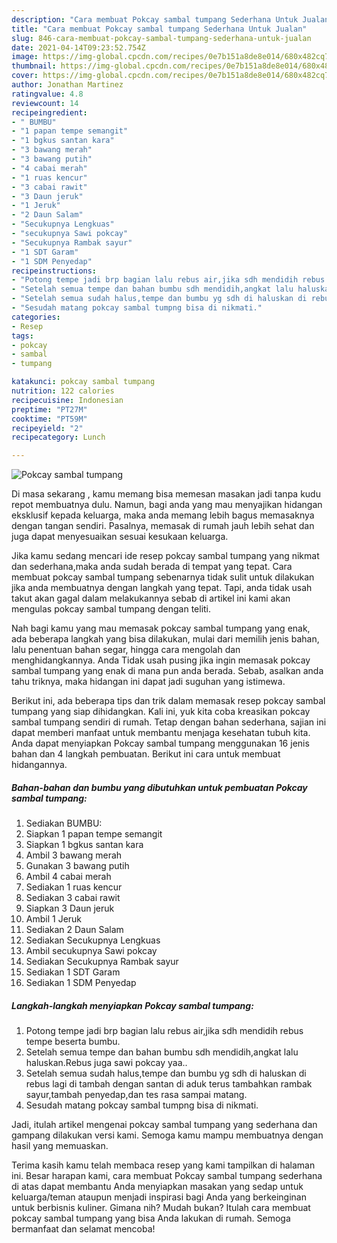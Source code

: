 ```yaml
---
description: "Cara membuat Pokcay sambal tumpang Sederhana Untuk Jualan"
title: "Cara membuat Pokcay sambal tumpang Sederhana Untuk Jualan"
slug: 846-cara-membuat-pokcay-sambal-tumpang-sederhana-untuk-jualan
date: 2021-04-14T09:23:52.754Z
image: https://img-global.cpcdn.com/recipes/0e7b151a8de8e014/680x482cq70/pokcay-sambal-tumpang-foto-resep-utama.jpg
thumbnail: https://img-global.cpcdn.com/recipes/0e7b151a8de8e014/680x482cq70/pokcay-sambal-tumpang-foto-resep-utama.jpg
cover: https://img-global.cpcdn.com/recipes/0e7b151a8de8e014/680x482cq70/pokcay-sambal-tumpang-foto-resep-utama.jpg
author: Jonathan Martinez
ratingvalue: 4.8
reviewcount: 14
recipeingredient:
- " BUMBU"
- "1 papan tempe semangit"
- "1 bgkus santan kara"
- "3 bawang merah"
- "3 bawang putih"
- "4 cabai merah"
- "1 ruas kencur"
- "3 cabai rawit"
- "3 Daun jeruk"
- "1 Jeruk"
- "2 Daun Salam"
- "Secukupnya Lengkuas"
- "secukupnya Sawi pokcay"
- "Secukupnya Rambak sayur"
- "1 SDT Garam"
- "1 SDM Penyedap"
recipeinstructions:
- "Potong tempe jadi brp bagian lalu rebus air,jika sdh mendidih rebus tempe beserta bumbu."
- "Setelah semua tempe dan bahan bumbu sdh mendidih,angkat lalu haluskan.Rebus juga sawi pokcay yaa.."
- "Setelah semua sudah halus,tempe dan bumbu yg sdh di haluskan di rebus lagi di tambah dengan santan di aduk terus tambahkan rambak sayur,tambah penyedap,dan tes rasa sampai matang."
- "Sesudah matang pokcay sambal tumpng bisa di nikmati."
categories:
- Resep
tags:
- pokcay
- sambal
- tumpang

katakunci: pokcay sambal tumpang 
nutrition: 122 calories
recipecuisine: Indonesian
preptime: "PT27M"
cooktime: "PT59M"
recipeyield: "2"
recipecategory: Lunch

---
```



![Pokcay sambal tumpang](https://img-global.cpcdn.com/recipes/0e7b151a8de8e014/680x482cq70/pokcay-sambal-tumpang-foto-resep-utama.jpg)

Di masa  sekarang , kamu memang bisa memesan masakan jadi tanpa kudu repot membuatnya dulu. Namun, bagi anda yang mau menyajikan hidangan eksklusif kepada keluarga, maka anda memang lebih bagus memasaknya dengan tangan sendiri. Pasalnya, memasak di rumah jauh lebih sehat dan juga dapat menyesuaikan sesuai kesukaan keluarga.

Jika kamu sedang mencari ide resep pokcay sambal tumpang yang nikmat dan sederhana,maka anda sudah berada di tempat yang tepat. Cara membuat pokcay sambal tumpang  sebenarnya tidak sulit untuk dilakukan jika anda membuatnya dengan langkah yang tepat. Tapi, anda tidak usah takut akan gagal dalam melakukannya 
sebab di artikel ini kami akan mengulas pokcay sambal tumpang dengan teliti.  



Nah bagi kamu yang mau memasak pokcay sambal tumpang yang enak, ada beberapa langkah yang bisa dilakukan, mulai dari memilih jenis bahan, lalu penentuan bahan segar, hingga cara mengolah dan menghidangkannya. Anda Tidak usah pusing jika ingin memasak pokcay sambal tumpang yang enak di mana pun anda berada. Sebab, asalkan anda  tahu triknya, maka hidangan ini dapat jadi suguhan yang istimewa.

Berikut ini, ada beberapa tips dan trik dalam memasak resep pokcay sambal tumpang yang siap dihidangkan. Kali ini, yuk kita coba kreasikan pokcay sambal tumpang sendiri di rumah. Tetap dengan bahan sederhana, sajian ini dapat memberi manfaat untuk membantu menjaga kesehatan tubuh kita. Anda dapat menyiapkan Pokcay sambal tumpang menggunakan 16 jenis bahan dan 4 langkah pembuatan. Berikut ini cara untuk membuat hidangannya.

<!--inarticleads1-->

##### Bahan-bahan dan bumbu yang dibutuhkan untuk pembuatan Pokcay sambal tumpang:

1. Sediakan  BUMBU:
1. Siapkan 1 papan tempe semangit
1. Siapkan 1 bgkus santan kara
1. Ambil 3 bawang merah
1. Gunakan 3 bawang putih
1. Ambil 4 cabai merah
1. Sediakan 1 ruas kencur
1. Sediakan 3 cabai rawit
1. Siapkan 3 Daun jeruk
1. Ambil 1 Jeruk
1. Sediakan 2 Daun Salam
1. Sediakan Secukupnya Lengkuas
1. Ambil secukupnya Sawi pokcay
1. Sediakan Secukupnya Rambak sayur
1. Sediakan 1 SDT Garam
1. Sediakan 1 SDM Penyedap




<!--inarticleads2-->

##### Langkah-langkah menyiapkan Pokcay sambal tumpang:

1. Potong tempe jadi brp bagian lalu rebus air,jika sdh mendidih rebus tempe beserta bumbu.
1. Setelah semua tempe dan bahan bumbu sdh mendidih,angkat lalu haluskan.Rebus juga sawi pokcay yaa..
1. Setelah semua sudah halus,tempe dan bumbu yg sdh di haluskan di rebus lagi di tambah dengan santan di aduk terus tambahkan rambak sayur,tambah penyedap,dan tes rasa sampai matang.
1. Sesudah matang pokcay sambal tumpng bisa di nikmati.




Jadi, itulah artikel mengenai  pokcay sambal tumpang  yang sederhana dan gampang dilakukan versi kami. Semoga kamu mampu membuatnya dengan hasil yang memuaskan. 

Terima kasih kamu telah membaca resep yang kami tampilkan di halaman ini. Besar harapan kami, cara membuat  Pokcay sambal tumpang sederhana di atas dapat membantu Anda menyiapkan masakan yang sedap untuk keluarga/teman ataupun menjadi inspirasi bagi Anda yang berkeinginan untuk berbisnis kuliner. Gimana nih? Mudah bukan? Itulah cara membuat pokcay sambal tumpang yang bisa Anda lakukan di rumah. Semoga bermanfaat dan selamat mencoba!

